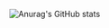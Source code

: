 ![Anurag's GitHub stats](https://github-readme-stats.vercel.app/api?username=chengjoey&show_icons=true&theme=transparent)
